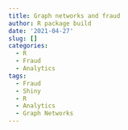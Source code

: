 ```yaml
---
title: Graph networks and fraud
author: R package build
date: '2021-04-27'
slug: []
categories:
  - R
  - Fraud
  - Analytics
tags:
  - Fraud
  - Shiny
  - R
  - Analytics
  - Graph Networks
---
```


